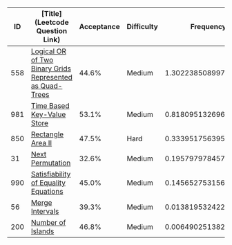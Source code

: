 |ID|[Title](Leetcode Question Link)|Acceptance|Difficulty|Frequency|
|----|-----|----|---|---|
|558|[Logical OR of Two Binary Grids Represented as Quad-Trees]( https://leetcode.com/problems/logical-or-of-two-binary-grids-represented-as-quad-trees)|44.6%|Medium|1.302238508997728|
|981|[Time Based Key-Value Store]( https://leetcode.com/problems/time-based-key-value-store)|53.1%|Medium|0.8180951326968029|
|850|[Rectangle Area II]( https://leetcode.com/problems/rectangle-area-ii)|47.5%|Hard|0.33395175639587793|
|31|[Next Permutation]( https://leetcode.com/problems/next-permutation)|32.6%|Medium|0.19579797845713617|
|990|[Satisfiability of Equality Equations]( https://leetcode.com/problems/satisfiability-of-equality-equations)|45.0%|Medium|0.14565275315686743|
|56|[Merge Intervals]( https://leetcode.com/problems/merge-intervals)|39.3%|Medium|0.013819532422258866|
|200|[Number of Islands]( https://leetcode.com/problems/number-of-islands)|46.8%|Medium|0.006490251382779317|
